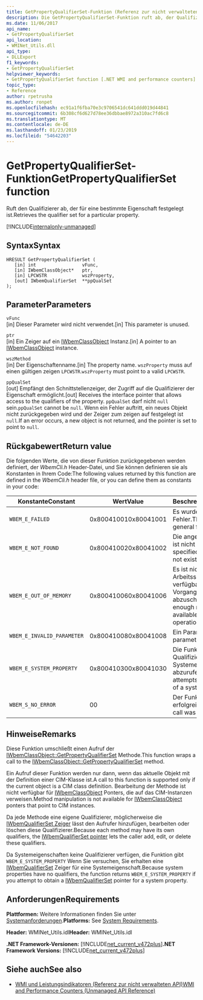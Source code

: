 ```yaml
---
title: GetPropertyQualifierSet-Funktion (Referenz zur nicht verwalteten API)
description: Die GetPropertyQualifierSet-Funktion ruft ab, der Qualifizierer, die für eine Eigenschaft festgelegt wird.
ms.date: 11/06/2017
api_name:
- GetPropertyQualifierSet
api_location:
- WMINet_Utils.dll
api_type:
- DLLExport
f1_keywords:
- GetPropertyQualifierSet
helpviewer_keywords:
- GetPropertyQualifierSet function [.NET WMI and performance counters]
topic_type:
- Reference
author: rpetrusha
ms.author: ronpet
ms.openlocfilehash: ec91a1f6fba70e3c9706541dc641ddd019d44841
ms.sourcegitcommit: 6b308cf6d627d78ee36dbbae8972a310ac7fd6c8
ms.translationtype: MT
ms.contentlocale: de-DE
ms.lasthandoff: 01/23/2019
ms.locfileid: "54642203"
---
```

# <a name="getpropertyqualifierset-function"></a><span data-ttu-id="26b3c-103">GetPropertyQualifierSet-Funktion</span><span class="sxs-lookup"><span data-stu-id="26b3c-103">GetPropertyQualifierSet function</span></span>
<span data-ttu-id="26b3c-104">Ruft den Qualifizierer ab, der für eine bestimmte Eigenschaft festgelegt ist.</span><span class="sxs-lookup"><span data-stu-id="26b3c-104">Retrieves the qualifier set for a particular property.</span></span>

[!INCLUDE[internalonly-unmanaged](../../../../includes/internalonly-unmanaged.md)]
    
## <a name="syntax"></a><span data-ttu-id="26b3c-105">Syntax</span><span class="sxs-lookup"><span data-stu-id="26b3c-105">Syntax</span></span>  
  
```  
HRESULT GetPropertyQualifierSet (
   [in] int                 vFunc, 
   [in] IWbemClassObject*   ptr, 
   [in] LPCWSTR             wszProperty,
   [out] IWbemQualifierSet  **ppQualSet
); 
```  

## <a name="parameters"></a><span data-ttu-id="26b3c-106">Parameter</span><span class="sxs-lookup"><span data-stu-id="26b3c-106">Parameters</span></span>

`vFunc`  
<span data-ttu-id="26b3c-107">[in] Dieser Parameter wird nicht verwendet.</span><span class="sxs-lookup"><span data-stu-id="26b3c-107">[in] This parameter is unused.</span></span>

`ptr`  
<span data-ttu-id="26b3c-108">[in] Ein Zeiger auf ein [IWbemClassObject](/windows/desktop/api/wbemcli/nn-wbemcli-iwbemclassobject) Instanz.</span><span class="sxs-lookup"><span data-stu-id="26b3c-108">[in] A pointer to an [IWbemClassObject](/windows/desktop/api/wbemcli/nn-wbemcli-iwbemclassobject) instance.</span></span>

`wszMethod`  
<span data-ttu-id="26b3c-109">[in] Der Eigenschaftenname.</span><span class="sxs-lookup"><span data-stu-id="26b3c-109">[in] The property  name.</span></span> <span data-ttu-id="26b3c-110">`wszProperty` muss auf einen gültigen zeigen `LPCWSTR`.</span><span class="sxs-lookup"><span data-stu-id="26b3c-110">`wszProperty` must point to a valid `LPCWSTR`.</span></span> 

`ppQualSet`  
<span data-ttu-id="26b3c-111">[out] Empfängt den Schnittstellenzeiger, der Zugriff auf die Qualifizierer der Eigenschaft ermöglicht.</span><span class="sxs-lookup"><span data-stu-id="26b3c-111">[out] Receives the interface pointer that allows access to the qualifiers of the property.</span></span> <span data-ttu-id="26b3c-112">`ppQualSet` darf nicht `null` sein.</span><span class="sxs-lookup"><span data-stu-id="26b3c-112">`ppQualSet` cannot be `null`.</span></span> <span data-ttu-id="26b3c-113">Wenn ein Fehler auftritt, ein neues Objekt nicht zurückgegeben wird und der Zeiger zum zeigen auf festgelegt ist `null`.</span><span class="sxs-lookup"><span data-stu-id="26b3c-113">If an error occurs, a new object is not returned, and the pointer is set to point to `null`.</span></span> 

## <a name="return-value"></a><span data-ttu-id="26b3c-114">Rückgabewert</span><span class="sxs-lookup"><span data-stu-id="26b3c-114">Return value</span></span>

<span data-ttu-id="26b3c-115">Die folgenden Werte, die von dieser Funktion zurückgegebenen werden definiert, der *WbemCli.h* Header-Datei, und Sie können definieren sie als Konstanten in Ihrem Code:</span><span class="sxs-lookup"><span data-stu-id="26b3c-115">The following values returned by this function are defined in the *WbemCli.h* header file, or you can define them as constants in your code:</span></span>

|<span data-ttu-id="26b3c-116">Konstante</span><span class="sxs-lookup"><span data-stu-id="26b3c-116">Constant</span></span>  |<span data-ttu-id="26b3c-117">Wert</span><span class="sxs-lookup"><span data-stu-id="26b3c-117">Value</span></span>  |<span data-ttu-id="26b3c-118">Beschreibung</span><span class="sxs-lookup"><span data-stu-id="26b3c-118">Description</span></span>  |
|---------|---------|---------|
|`WBEM_E_FAILED` | <span data-ttu-id="26b3c-119">0x80041001</span><span class="sxs-lookup"><span data-stu-id="26b3c-119">0x80041001</span></span> | <span data-ttu-id="26b3c-120">Es wurde ein allgemeiner Fehler.</span><span class="sxs-lookup"><span data-stu-id="26b3c-120">There has been a general failure.</span></span> |
| `WBEM_E_NOT_FOUND` | <span data-ttu-id="26b3c-121">0x80041002</span><span class="sxs-lookup"><span data-stu-id="26b3c-121">0x80041002</span></span> | <span data-ttu-id="26b3c-122">Die angegebene Methode ist nicht vorhanden.</span><span class="sxs-lookup"><span data-stu-id="26b3c-122">The specified method does not exist.</span></span> |
|`WBEM_E_OUT_OF_MEMORY` | <span data-ttu-id="26b3c-123">0x80041006</span><span class="sxs-lookup"><span data-stu-id="26b3c-123">0x80041006</span></span> | <span data-ttu-id="26b3c-124">Es ist nicht genügend Arbeitsspeicher verfügbar, um den Vorgang abzuschließen.</span><span class="sxs-lookup"><span data-stu-id="26b3c-124">Not enough memory is available to complete the operation.</span></span> |
|`WBEM_E_INVALID_PARAMETER` | <span data-ttu-id="26b3c-125">0x80041008</span><span class="sxs-lookup"><span data-stu-id="26b3c-125">0x80041008</span></span> | <span data-ttu-id="26b3c-126">Ein Parameter ist `null`.</span><span class="sxs-lookup"><span data-stu-id="26b3c-126">A parameter is `null`.</span></span> |
| `WBEM_E_SYSTEM_PROPERTY` | <span data-ttu-id="26b3c-127">0x80041030</span><span class="sxs-lookup"><span data-stu-id="26b3c-127">0x80041030</span></span> | <span data-ttu-id="26b3c-128">Die Funktion versucht, Qualifizierer, der eine Systemeigenschaft abzurufen.</span><span class="sxs-lookup"><span data-stu-id="26b3c-128">The function attempts to get qualifiers of a system property.</span></span> |
|`WBEM_S_NO_ERROR` | <span data-ttu-id="26b3c-129">0</span><span class="sxs-lookup"><span data-stu-id="26b3c-129">0</span></span> | <span data-ttu-id="26b3c-130">Der Funktionsaufruf war erfolgreich.</span><span class="sxs-lookup"><span data-stu-id="26b3c-130">The function call was successful.</span></span>  |
  
## <a name="remarks"></a><span data-ttu-id="26b3c-131">Hinweise</span><span class="sxs-lookup"><span data-stu-id="26b3c-131">Remarks</span></span>

<span data-ttu-id="26b3c-132">Diese Funktion umschließt einen Aufruf der [IWbemClassObject::GetPropertyQualifierSet](/windows/desktop/api/wbemcli/nf-wbemcli-iwbemclassobject-getpropertyqualifierset) Methode.</span><span class="sxs-lookup"><span data-stu-id="26b3c-132">This function wraps a call to the [IWbemClassObject::GetPropertyQualifierSet](/windows/desktop/api/wbemcli/nf-wbemcli-iwbemclassobject-getpropertyqualifierset) method.</span></span> 

<span data-ttu-id="26b3c-133">Ein Aufruf dieser Funktion werden nur dann, wenn das aktuelle Objekt mit der Definition einer CIM-Klasse ist.</span><span class="sxs-lookup"><span data-stu-id="26b3c-133">A call to this function is supported only if the current object is a CIM class definition.</span></span> <span data-ttu-id="26b3c-134">Bearbeitung der Methode ist nicht verfügbar für [IWbemClassObject](/windows/desktop/api/wbemcli/nn-wbemcli-iwbemclassobject) Ponters, die auf das CIM-Instanzen verweisen.</span><span class="sxs-lookup"><span data-stu-id="26b3c-134">Method manipulation is not available for [IWbemClassObject](/windows/desktop/api/wbemcli/nn-wbemcli-iwbemclassobject) ponters that point to CIM instances.</span></span>

<span data-ttu-id="26b3c-135">Da jede Methode eine eigene Qualifizierer, möglicherweise die [IWbemQualifierSet Zeiger](/windows/desktop/api/wbemcli/nn-wbemcli-iwbemqualifierset) lässt den Aufrufer hinzufügen, bearbeiten oder löschen diese Qualifizierer.</span><span class="sxs-lookup"><span data-stu-id="26b3c-135">Because each method may have its own qualifiers, the [IWbemQualifierSet pointer](/windows/desktop/api/wbemcli/nn-wbemcli-iwbemqualifierset) lets the caller add, edit, or delete these qualifiers.</span></span>

<span data-ttu-id="26b3c-136">Da Systemeigenschaften keine Qualifizierer verfügen, die Funktion gibt `WBEM_E_SYSTEM_PROPERTY` Wenn Sie versuchen, Sie erhalten eine [IWbemQualifierSet](/windows/desktop/api/wbemcli/nn-wbemcli-iwbemqualifierset) Zeiger für eine Systemeigenschaft.</span><span class="sxs-lookup"><span data-stu-id="26b3c-136">Because system properties have no qualifiers, the function returns `WBEM_E_SYSTEM_PROPERTY` if you attempt to obtain a [IWbemQualifierSet](/windows/desktop/api/wbemcli/nn-wbemcli-iwbemqualifierset) pointer for a system property.</span></span>

## <a name="requirements"></a><span data-ttu-id="26b3c-137">Anforderungen</span><span class="sxs-lookup"><span data-stu-id="26b3c-137">Requirements</span></span>  
<span data-ttu-id="26b3c-138">**Plattformen:** Weitere Informationen finden Sie unter [Systemanforderungen](../../../../docs/framework/get-started/system-requirements.md).</span><span class="sxs-lookup"><span data-stu-id="26b3c-138">**Platforms:** See [System Requirements](../../../../docs/framework/get-started/system-requirements.md).</span></span>  
  
 <span data-ttu-id="26b3c-139">**Header:** WMINet_Utils.idl</span><span class="sxs-lookup"><span data-stu-id="26b3c-139">**Header:** WMINet_Utils.idl</span></span>  
  
 <span data-ttu-id="26b3c-140">**.NET Framework-Versionen:** [!INCLUDE[net_current_v472plus](../../../../includes/net-current-v472plus.md)]</span><span class="sxs-lookup"><span data-stu-id="26b3c-140">**.NET Framework Versions:** [!INCLUDE[net_current_v472plus](../../../../includes/net-current-v472plus.md)]</span></span>  
  
## <a name="see-also"></a><span data-ttu-id="26b3c-141">Siehe auch</span><span class="sxs-lookup"><span data-stu-id="26b3c-141">See also</span></span>
- [<span data-ttu-id="26b3c-142">WMI und Leistungsindikatoren (Referenz zur nicht verwalteten API)</span><span class="sxs-lookup"><span data-stu-id="26b3c-142">WMI and Performance Counters (Unmanaged API Reference)</span></span>](index.md)
